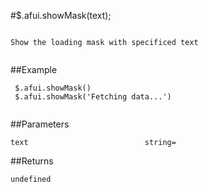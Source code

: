 #$.afui.showMask(text);

```

Show the loading mask with specificed text
 
```

##Example

```
 $.afui.showMask()
 $.afui.showMask('Fetching data...')
 
```


##Parameters

```
text                          string=

```

##Returns

```
undefined
```

